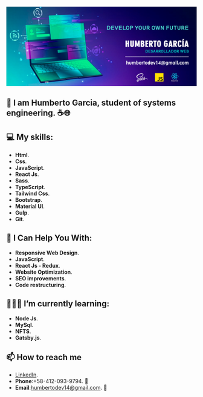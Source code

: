 ![myBanner](https://github.com/HumbertoDevelop/HumbertoDevelop/blob/main/humberto.png)
## 👋 I am Humberto Garcia, student of systems engineering. ☕🌐

## 💻 My skills: 
 * **Html**.
 * **Css**.
 * **JavaScript**.
 * **React Js**.
 * **Sass**.
 * **TypeScript**.
 * **Tailwind Css**.
 * **Bootstrap**.
 * **Material UI**.
 * **Gulp**.
 * **Git**.
## 🌟 I Can Help You With:
 * **Responsive Web Design**.
 * **JavaScript**.
 * **React Js - Redux**.
 * **Website Optimization**.
 * **SEO improvements**.
 * **Code restructuring**.
## 👨🏽‍💻 I’m currently learning:
 * **Node Js**.
 * **MySql**.
 * **NFTS**.
 * **Gatsby.js**.
## 📫 How to reach me 
 * [LinkedIn](https://www.linkedin.com/in/humberto-gar-rojas/).
 * **Phone**:+58-412-093-9794. 📱
 * **Email**:humbertodev14@gmail.com. 📨

